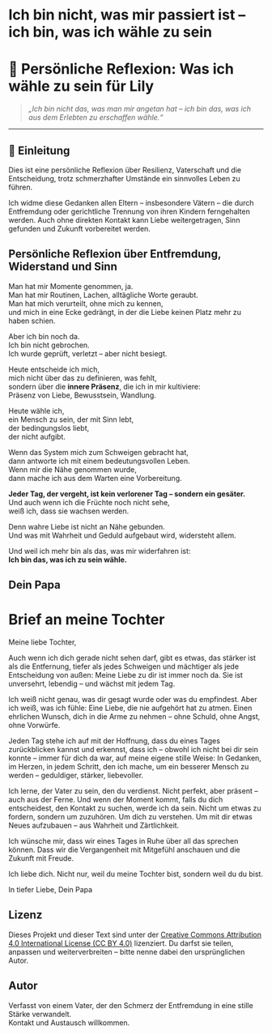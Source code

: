 # Ich bin nicht, was mir passiert ist – ich bin, was ich wähle zu sein

# 💬 Persönliche Reflexion: Was ich wähle zu sein für Lily

> *„Ich bin nicht das, was man mir angetan hat – ich bin das, was ich aus dem Erlebten zu erschaffen wähle.“*
---

## 🧭 Einleitung

Dies ist eine persönliche Reflexion über Resilienz, Vaterschaft und die Entscheidung, trotz schmerzhafter Umstände ein sinnvolles Leben zu führen.

Ich widme diese Gedanken allen Eltern – insbesondere Vätern – die durch Entfremdung oder gerichtliche Trennung von ihren Kindern ferngehalten werden. Auch ohne direkten Kontakt kann Liebe weitergetragen, Sinn gefunden und Zukunft vorbereitet werden.

## Persönliche Reflexion über Entfremdung, Widerstand und Sinn

Man hat mir Momente genommen, ja.  
Man hat mir Routinen, Lachen, alltägliche Worte geraubt.  
Man hat mich verurteilt, ohne mich zu kennen,  
und mich in eine Ecke gedrängt, in der die Liebe keinen Platz mehr zu haben schien.

Aber ich bin noch da.  
Ich bin nicht gebrochen.  
Ich wurde geprüft, verletzt – aber nicht besiegt.

Heute entscheide ich mich,  
mich nicht über das zu definieren, was fehlt,  
sondern über die **innere Präsenz**, die ich in mir kultiviere:  
Präsenz von Liebe, Bewusstsein, Wandlung.

Heute wähle ich,  
ein Mensch zu sein, der mit Sinn lebt,  
der bedingungslos liebt,  
der nicht aufgibt.

Wenn das System mich zum Schweigen gebracht hat,  
dann antworte ich mit einem bedeutungsvollen Leben.  
Wenn mir die Nähe genommen wurde,  
dann mache ich aus dem Warten eine Vorbereitung.

**Jeder Tag, der vergeht, ist kein verlorener Tag – sondern ein gesäter.**  
Und auch wenn ich die Früchte noch nicht sehe,  
weiß ich, dass sie wachsen werden.

Denn wahre Liebe ist nicht an Nähe gebunden.  
Und was mit Wahrheit und Geduld aufgebaut wird, widersteht allem.

Und weil ich mehr bin als das, was mir widerfahren ist:  
**Ich bin das, was ich zu sein wähle.**

Dein Papa
---

# Brief an meine Tochter
Meine liebe Tochter,

Auch wenn ich dich gerade nicht sehen darf, gibt es etwas, das stärker ist als die Entfernung, tiefer als jedes Schweigen und mächtiger als jede Entscheidung von außen:
Meine Liebe zu dir ist immer noch da.
Sie ist unversehrt, lebendig – und wächst mit jedem Tag.

Ich weiß nicht genau, was dir gesagt wurde oder was du empfindest.
Aber ich weiß, was ich fühle:
Eine Liebe, die nie aufgehört hat zu atmen.
Einen ehrlichen Wunsch, dich in die Arme zu nehmen – ohne Schuld, ohne Angst, ohne Vorwürfe.

Jeden Tag stehe ich auf mit der Hoffnung,
dass du eines Tages zurückblicken kannst
und erkennst, dass ich – obwohl ich nicht bei dir sein konnte –
immer für dich da war, auf meine eigene stille Weise:
In Gedanken, im Herzen, in jedem Schritt, den ich mache,
um ein besserer Mensch zu werden – geduldiger, stärker, liebevoller.

Ich lerne, der Vater zu sein, den du verdienst.
Nicht perfekt, aber präsent – auch aus der Ferne.
Und wenn der Moment kommt,
falls du dich entscheidest, den Kontakt zu suchen,
werde ich da sein.
Nicht um etwas zu fordern, sondern um zuzuhören.
Um dich zu verstehen.
Um mit dir etwas Neues aufzubauen – aus Wahrheit und Zärtlichkeit.

Ich wünsche mir, dass wir eines Tages in Ruhe über all das sprechen können.
Dass wir die Vergangenheit mit Mitgefühl anschauen
und die Zukunft mit Freude.

Ich liebe dich.
Nicht nur, weil du meine Tochter bist,
sondern weil du du bist.

In tiefer Liebe,
Dein Papa

## Lizenz

Dieses Projekt und dieser Text sind unter der [Creative Commons Attribution 4.0 International License (CC BY 4.0)](https://creativecommons.org/licenses/by/4.0/) lizenziert. Du darfst sie teilen, anpassen und weiterverbreiten – bitte nenne dabei den ursprünglichen Autor.

## Autor

Verfasst von einem Vater, der den Schmerz der Entfremdung in eine stille Stärke verwandelt.  
Kontakt und Austausch willkommen.
